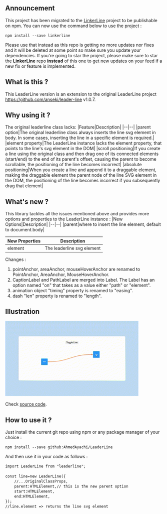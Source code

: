 ## Announcement 
This project has been migrated to the [LinkerLine](https://github.com/AhmedAyachi/LinkerLine) project to be publishable on npm. You can now use the command below to use the project : 

    npm install --save linkerline

Please use that instead as this repo is getting no more updates nor fixes and it will be deleted at some point so make sure you update your dependencies.
If you're going to star the project, please make sure to star the **LinkerLine** repo **instead** of this one to get new updates on your feed if a new fix or feature is implemented.

## What is this ?
This LeaderLine version is an extension to the original LeaderLine project https://github.com/anseki/leader-line v1.0.7.

## Why using it ?
The original leaderline class lacks:
|Feature|Description|
|--|--|
|parent option|The original leaderline class always inserts the line svg element in body. In some cases, inserting the line in a specific element is required.|
|element property|The LeaderLine instance lacks the element property, that points to the line's svg element in the DOM|
|scroll positioning|If you create a line using the original class and then drag one of its connected elements (start/end) to the end of its parent's offset, causing the parent to become scrollable, the positioning of the line becomes incorrect|
|absolute positioning|When you create a line and append it to a draggable element, making the draggable element the parent node of the line SVG element in the DOM, the positioning of the line becomes incorrect if you subsequently drag that element|

## What's new ?
This library tackles all the issues mentioned above and provides more  options and properties to the LeaderLine instance :
|New Options|Description|
|--|--|
|parent|where to insert the line element, default to document.body|

|New Properties|Description|
|--|--|
|element|The leaderline svg element|

Changes :
 1. pointAnchor, areaAnchor, mouseHoverAnchor are renamed to PointAnchor, AreaAnchor, MouseHoverAnchor.
 2. CaptionLabel and PathLabel are merged into Label. The Label has an option named "on" that takes as a value either "path" or "element".
 3. animation object "timing" property is renamed to "easing".
 4. dash "len" property is renamed to "length".
 
## Illustration
![Illustration](https://github.com/AhmedAyachi/RepoIllustrations/blob/main/LeaderLine/Illustration.gif)

Check [source code](https://github.com/AhmedAyachi/VritraExamples).

## How to use it ?
Just install the current git repo using npm or any package manager of your choice :

    npm install --save github:AhmedAyachi/LeaderLine

And then use it in your code as follows : 
	
	import LeaderLine from "leaderline";
	
    const line=new LeaderLine({
	    //...OriginalClassProps,
	    parent:HTMLElement,// this is the new parent option
	    start:HTMLElement,
	    end:HTMLElement,
    });
	//line.element => returns the line svg element
